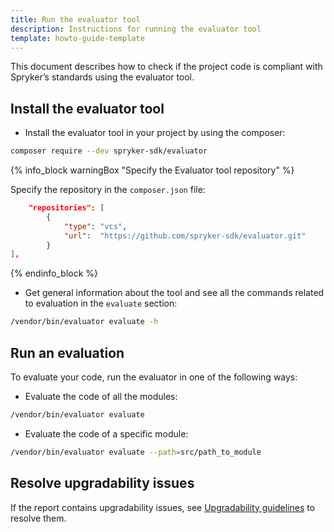```yaml
---
title: Run the evaluator tool
description: Instructions for running the evaluator tool
template: howto-guide-template
---
```


This document describes how to check if the project code is compliant with Spryker’s standards using the evaluator tool.

## Install the evaluator tool

* Install the evaluator tool in your project by using the composer:
```bash
composer require --dev spryker-sdk/evaluator
```

{% info_block warningBox "Specify the Evaluator tool repository" %}

Specify the repository in the `composer.json` file:

```json
    "repositories": [
        {
            "type": "vcs",
            "url":  "https://github.com/spryker-sdk/evaluator.git"
        }
],
```

{% endinfo_block %}

* Get general information about the tool and see all the commands related to evaluation in the `evaluate` section:

```bash
/vendor/bin/evaluator evaluate -h
```

## Run an evaluation

To evaluate your code, run the evaluator in one of the following ways:

* Evaluate the code of all the modules:

```bash
/vendor/bin/evaluator evaluate
```

* Evaluate the code of a specific module:

```bash
/vendor/bin/evaluator evaluate --path=src/path_to_module
```

## Resolve upgradability issues

If the report contains upgradability issues, see [Upgradability guidelines](/docs/scos/dev/guidelines/keeping-a-project-upgradable/upgradability-guidelines/upgradability-guidelines.html) to resolve them.

